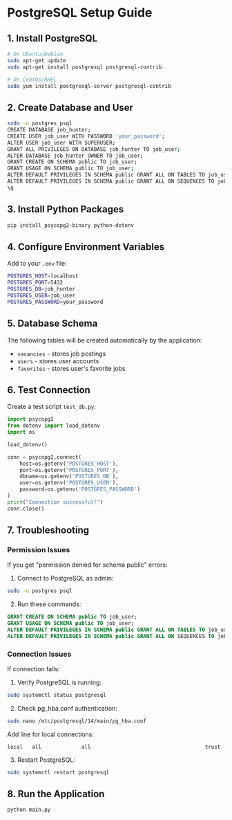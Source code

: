 # PostgreSQL Setup Guide

## 1. Install PostgreSQL
```bash
# On Ubuntu/Debian
sudo apt-get update
sudo apt-get install postgresql postgresql-contrib

# On CentOS/RHEL
sudo yum install postgresql-server postgresql-contrib
```

## 2. Create Database and User
```bash
sudo -u postgres psql
CREATE DATABASE job_hunter;
CREATE USER job_user WITH PASSWORD 'your_password';
ALTER USER job_user WITH SUPERUSER;
GRANT ALL PRIVILEGES ON DATABASE job_hunter TO job_user;
ALTER DATABASE job_hunter OWNER TO job_user;
GRANT CREATE ON SCHEMA public TO job_user;
GRANT USAGE ON SCHEMA public TO job_user;
ALTER DEFAULT PRIVILEGES IN SCHEMA public GRANT ALL ON TABLES TO job_user;
ALTER DEFAULT PRIVILEGES IN SCHEMA public GRANT ALL ON SEQUENCES TO job_user;
\q
```

## 3. Install Python Packages
```bash
pip install psycopg2-binary python-dotenv
```

## 4. Configure Environment Variables
Add to your `.env` file:
```bash
POSTGRES_HOST=localhost
POSTGRES_PORT=5432
POSTGRES_DB=job_hunter
POSTGRES_USER=job_user
POSTGRES_PASSWORD=your_password
```

## 5. Database Schema
The following tables will be created automatically by the application:
- `vacancies` - stores job postings
- `users` - stores user accounts
- `favorites` - stores user's favorite jobs

## 6. Test Connection
Create a test script `test_db.py`:
```python
import psycopg2
from dotenv import load_dotenv
import os

load_dotenv()

conn = psycopg2.connect(
    host=os.getenv('POSTGRES_HOST'),
    port=os.getenv('POSTGRES_PORT'),
    dbname=os.getenv('POSTGRES_DB'),
    user=os.getenv('POSTGRES_USER'),
    password=os.getenv('POSTGRES_PASSWORD')
)
print("Connection successful!")
conn.close()
```

## 7. Troubleshooting

### Permission Issues
If you get "permission denied for schema public" errors:
1. Connect to PostgreSQL as admin:
```bash
sudo -u postgres psql
```

2. Run these commands:
```sql
GRANT CREATE ON SCHEMA public TO job_user;
GRANT USAGE ON SCHEMA public TO job_user;
ALTER DEFAULT PRIVILEGES IN SCHEMA public GRANT ALL ON TABLES TO job_user;
ALTER DEFAULT PRIVILEGES IN SCHEMA public GRANT ALL ON SEQUENCES TO job_user;
```

### Connection Issues
If connection fails:
1. Verify PostgreSQL is running:
```bash
sudo systemctl status postgresql
```

2. Check pg_hba.conf authentication:
```bash
sudo nano /etc/postgresql/14/main/pg_hba.conf
```
Add line for local connections:
```
local   all             all                                     trust
```

3. Restart PostgreSQL:
```bash
sudo systemctl restart postgresql
```

## 8. Run the Application
```bash
python main.py
